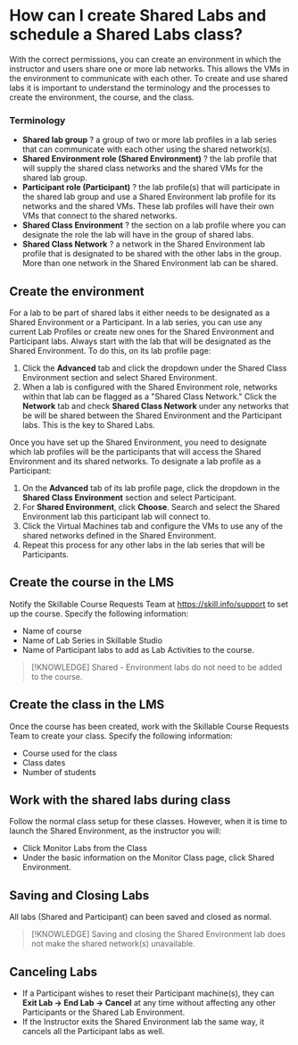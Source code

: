 # How can I create Shared Labs and schedule a Shared Labs class?

With the correct permissions, you can create an environment in which the instructor and users share one or more lab networks. This allows the VMs in the environment to communicate with each other. To create and use shared labs it is important to understand the terminology and the processes to create the environment, the course, and the class.

### Terminology

- **Shared lab group** ? a group of two or more lab profiles in a lab series that can communicate with each other using the shared network(s).
- **Shared Environment role (Shared Environment)** ? the lab profile that will supply the shared class networks and the shared VMs for the shared lab group.
- **Participant role (Participant)** ? the lab profile(s) that will participate in the shared lab group and use a Shared Environment lab profile for its networks and the shared VMs. These lab profiles will have their own VMs that connect to the shared networks.
- **Shared Class Environment** ? the section on a lab profile where you can designate the role the lab will have in the group of shared labs.
- **Shared Class Network** ? a network in the Shared Environment lab profile that is designated to be shared with the other labs in the group. More than one network in the Shared Environment lab can be shared.

## Create the environment

For a lab to be part of shared labs it either needs to be designated as a Shared Environment or a Participant. In a lab series, you can use any current Lab Profiles or create new ones for the Shared Environment and Participant labs. Always start with the lab that will be designated as the Shared Environment. To do this, on its lab profile page:

1. Click the **Advanced** tab and click the dropdown under the Shared Class Environment section and select Shared Environment.
1. When a lab is configured with the Shared Environment role, networks within that lab can be flagged as a "Shared Class Network." Click the **Network** tab and check **Shared Class Network** under any networks that be will be shared between the Shared Environment and the Participant labs. This is the key to Shared Labs.

Once you have set up the Shared Environment, you need to designate which lab profiles will be the participants that will access the Shared Environment and its shared networks. To designate a lab profile as a Participant:

1. On the **Advanced** tab of its lab profile page, click the dropdown in the **Shared Class Environment** section and select Participant.
1. For **Shared Environment**, click **Choose**. Search and select the Shared Environment lab this participant lab will connect to.
1. Click the Virtual Machines tab and configure the VMs to use any of the shared networks defined in the Shared Environment.
1. Repeat this process for any other labs in the lab series that will be Participants.

## Create the course in the LMS

Notify the Skillable Course Requests Team at https://skill.info/support to set up the course. Specify the following information:

- Name of course
- Name of Lab Series in Skillable Studio
- Name of Participant labs to add as Lab Activities to the course.

>[!KNOWLEDGE] Shared - Environment labs do not need to be added to the course.

## Create the class in the LMS

 Once the course has been created, work with the Skillable Course Requests Team to create your class. Specify the following information:

- Course used for the class
- Class dates
- Number of students

## Work with the shared labs during class

Follow the normal class setup for these classes. However, when it is time to launch the Shared Environment, as the instructor you will:

- Click Monitor Labs from the Class
- Under the basic information on the Monitor Class page, click Shared Environment.

## Saving and Closing Labs

All labs (Shared and Participant) can been saved and closed as normal. 

>[!KNOWLEDGE] Saving and closing the Shared Environment lab does not make the shared network(s) unavailable.

## Canceling Labs

- If a Participant wishes to reset their Participant machine(s), they can **Exit Lab -> End Lab -> Cancel** at any time without affecting any other Participants or the Shared Lab Environment.
- If the Instructor exits the Shared Environment lab the same way, it cancels all the Participant labs as well.
